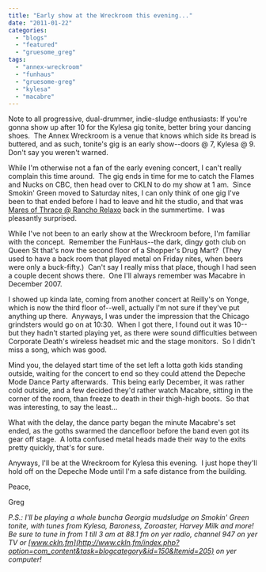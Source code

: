 ```yaml
---
title: "Early show at the Wreckroom this evening..."
date: "2011-01-22"
categories: 
  - "blogs"
  - "featured"
  - "gruesome_greg"
tags: 
  - "annex-wreckroom"
  - "funhaus"
  - "gruesome-greg"
  - "kylesa"
  - "macabre"
---
```


Note to all progressive, dual-drummer, indie-sludge enthusiasts: If you're gonna show up after 10 for the Kylesa gig tonite, better bring your dancing shoes.  The Annex Wreckroom is a venue that knows which side its bread is buttered, and as such, tonite's gig is an early show--doors @ 7, Kylesa @ 9.  Don't say you weren't warned.

While I'm otherwise not a fan of the early evening concert, I can't really complain this time around.  The gig ends in time for me to catch the Flames and Nucks on CBC, then head over to CKLN to do my show at 1 am.  Since Smokin' Green moved to Saturday nites, I can only think of one gig I've been to that ended before I had to leave and hit the studio, and that was [Mares of Thrace @ Rancho Relaxo](../2010/08/a-tale-of-two-cities-and-their-overambitious-musicfests-this-evening/) back in the summertime.  I was pleasantly surprised.

While I've not been to an early show at the Wreckroom before, I'm familiar with the concept.  Remember the FunHaus--the dark, dingy goth club on Queen St that's now the second floor of a Shopper's Drug Mart?  (They used to have a back room that played metal on Friday nites, when beers were only a buck-fifty.)  Can't say I really miss that place, though I had seen a couple decent shows there.  One I'll always remember was Macabre in December 2007.

I showed up kinda late, coming from another concert at Reilly's on Yonge, which is now the third floor of--well, actually I'm not sure if they've put anything up there.  Anyways, I was under the impression that the Chicago grindsters would go on at 10:30.  When I got there, I found out it was 10--but they hadn't started playing yet, as there were sound difficulties between Corporate Death's wireless headset mic and the stage monitors.  So I didn't miss a song, which was good.

Mind you, the delayed start time of the set left a lotta goth kids standing outside, waiting for the concert to end so they could attend the Depeche Mode Dance Party afterwards.  This being early December, it was rather cold outside, and a few decided they'd rather watch Macabre, sitting in the corner of the room, than freeze to death in their thigh-high boots.  So that was interesting, to say the least...

What with the delay, the dance party began the minute Macabre's set ended, as the goths swarmed the dancefloor before the band even got its gear off stage.  A lotta confused metal heads made their way to the exits pretty quickly, that's for sure.

Anyways, I'll be at the Wreckroom for Kylesa this evening.  I just hope they'll hold off on the Depeche Mode until I'm a safe distance from the building.

Peace,

Greg

_P.S.: I'll be playing a whole buncha Georgia mudsludge on Smokin' Green tonite, with tunes from Kylesa, Baroness, Zoroaster, Harvey Milk and more!  Be sure to tune in from 1 till 3 am at 88.1 fm on yer radio, channel 947 on yer TV or [www.ckln.fm](http://www.ckln.fm/index.php?option=com_content&task=blogcategory&id=150&Itemid=205) on yer computer!_
